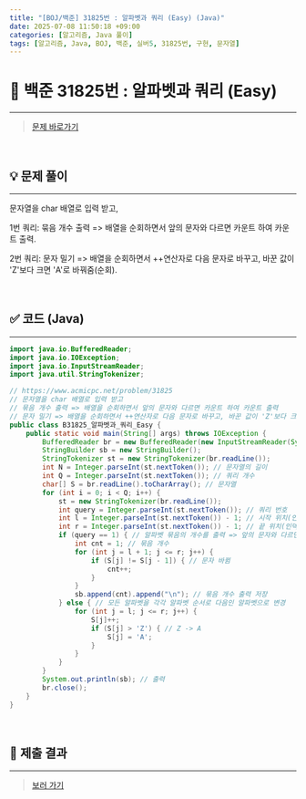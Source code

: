 ```yaml
---
title: "[BOJ/백준] 31825번 : 알파벳과 쿼리 (Easy) (Java)"
date: 2025-07-08 11:50:18 +09:00
categories: [알고리즘, Java 풀이]
tags: [알고리즘, Java, BOJ, 백준, 실버5, 31825번, 구현, 문자열]
---
```


<!-- ========================================================================== -->

# 📘 백준 31825번 : 알파벳과 쿼리 (Easy) 

---

> [문제 바로가기](https://www.acmicpc.net/problem/31825)

<br>

<!-- ========================================================================== -->

## 💡 문제 풀이

---

문자열을 char 배열로 입력 받고,

1번 쿼리: 묶음 개수 출력 => 배열을 순회하면서 앞의 문자와 다르면 카운트 하여 카운트 출력.

2번 쿼리: 문자 밀기 => 배열을 순회하면서 ++연산자로 다음 문자로 바꾸고, 바꾼 값이 'Z'보다 크면 'A'로 바꿔줌(순회).

<br>

<!-- ========================================================================== -->

## ✅ 코드 (Java)

---

```java
import java.io.BufferedReader;
import java.io.IOException;
import java.io.InputStreamReader;
import java.util.StringTokenizer;

// https://www.acmicpc.net/problem/31825
// 문자열을 char 배열로 입력 받고 
// 묶음 개수 출력 => 배열을 순회하면서 앞의 문자와 다르면 카운트 하여 카운트 출력
// 문자 밀기 => 배열을 순회하면서 ++연산자로 다음 문자로 바꾸고, 바꾼 값이 'Z'보다 크면 'A'로 바꿔줌(순회)
public class B31825_알파벳과_쿼리_Easy {
	public static void main(String[] args) throws IOException {
		BufferedReader br = new BufferedReader(new InputStreamReader(System.in));
		StringBuilder sb = new StringBuilder();
		StringTokenizer st = new StringTokenizer(br.readLine());
		int N = Integer.parseInt(st.nextToken()); // 문자열의 길이
		int Q = Integer.parseInt(st.nextToken()); // 쿼리 개수
		char[] S = br.readLine().toCharArray(); // 문자열
		for (int i = 0; i < Q; i++) {
			st = new StringTokenizer(br.readLine());
			int query = Integer.parseInt(st.nextToken()); // 쿼리 번호
			int l = Integer.parseInt(st.nextToken()) - 1; // 시작 위치(인덱스)
			int r = Integer.parseInt(st.nextToken()) - 1; // 끝 위치(인덱스)
			if (query == 1) { // 알파벳 묶음의 개수를 출력 => 앞의 문자와 다르면 카운트
				int cnt = 1; // 묶음 개수
				for (int j = l + 1; j <= r; j++) {
					if (S[j] != S[j - 1]) { // 문자 바뀜
						cnt++;
					}
				}
				sb.append(cnt).append("\n"); // 묶음 개수 출력 저장
			} else { // 모든 알파벳을 각각 알파벳 순서로 다음인 알파벳으로 변경
				for (int j = l; j <= r; j++) {
					S[j]++;
					if (S[j] > 'Z') { // Z -> A
						S[j] = 'A';
					}
				}
			}
		}
		System.out.println(sb); // 출력
		br.close();
	}
}
```

<br>

<!-- ========================================================================== -->

## 💾 제출 결과

---

> [보러 가기](https://www.acmicpc.net/status?from_mine=1&problem_id=31825&user_id=juyn2000)

<br>

<!-- ========================================================================== -->

<!-- ## 🧩 새롭게 알게 된 점

---



<br> -->

<!-- ========================================================================== -->

<!--

## 🔗 참고한 자료

---

- []()

- []()

<br>
-->
